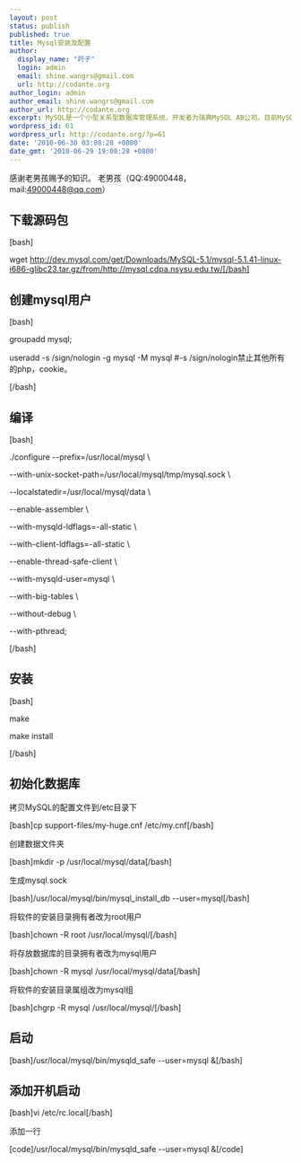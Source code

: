 ```yaml
---
layout: post
status: publish
published: true
title: Mysql安装及配置
author:
  display_name: "莳子"
  login: admin
  email: shine.wangrs@gmail.com
  url: http://codante.org
author_login: admin
author_email: shine.wangrs@gmail.com
author_url: http://codante.org
excerpt: MySQL是一个小型关系型数据库管理系统，开发者为瑞典MySQL AB公司。目前MySQL被广泛地应用在Internet上的中小型网站中。由于其体积小、速度快、总体拥有成本低，尤其是开放源码这一特点，许多中小型网站为了降低网站总体拥有成本而选择了MySQL作为网站数据库。目前Internet上比较流行的网站构架方式是LAMP（Linux+Apache+MySQL+PHP），本文将以实际操作为参考进行系统化的讲解MySQL的安装全过程。
wordpress_id: 61
wordpress_url: http://codante.org/?p=61
date: '2010-06-30 03:08:28 +0800'
date_gmt: '2010-06-29 19:08:28 +0800'
---
```



感谢老男孩赐予的知识。 老男孩（QQ:49000448， mail:49000448@qq.com）

## 下载源码包

[bash]  

wget http://dev.mysql.com/get/Downloads/MySQL-5.1/mysql-5.1.41-linux-i686-glibc23.tar.gz/from/http://mysql.cdpa.nsysu.edu.tw/[/bash]

## 创建mysql用户

[bash]

groupadd mysql;  

useradd -s /sign/nologin -g mysql -M mysql    \#-s /sign/nologin禁止其他所有的php，cookie。

[/bash]

## 编译

[bash]  

./configure --prefix=/usr/local/mysql \  

--with-unix-socket-path=/usr/local/mysql/tmp/mysql.sock \  

--localstatedir=/usr/local/mysql/data \  

--enable-assembler \  

--with-mysqld-ldflags=-all-static \  

--with-client-ldflags=-all-static \  

--enable-thread-safe-client \  

--with-mysqld-user=mysql \  

--with-big-tables \  

--without-debug \  

--with-pthread;

[/bash]

## 安装

[bash]  

make  

make install  

[/bash]

## 初始化数据库

拷贝MySQL的配置文件到/etc目录下  

[bash]cp support-files/my-huge.cnf /etc/my.cnf[/bash]

创建数据文件夹  

[bash]mkdir -p /usr/local/mysql/data[/bash]

生成mysql.sock  

[bash]/usr/local/mysql/bin/mysql_install_db --user=mysql[/bash]

将软件的安装目录拥有者改为root用户  

[bash]chown -R root /usr/local/mysql/[/bash]

将存放数据库的目录拥有者改为mysql用户  

[bash]chown -R mysql /usr/local/mysql/data[/bash]

将软件的安装目录属组改为mysql组  

[bash]chgrp -R mysql /usr/local/mysql/[/bash]

## 启动

[bash]/usr/local/mysql/bin/mysqld_safe --user=mysql &[/bash]

## 添加开机启动

[bash]vi /etc/rc.local[/bash]

添加一行

[code]/usr/local/mysql/bin/mysqld_safe --user=mysql &[/code]